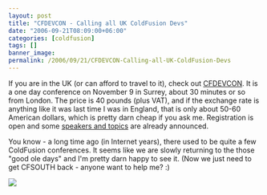 ```yaml
---
layout: post
title: "CFDEVCON - Calling all UK ColdFusion Devs"
date: "2006-09-21T08:09:00+06:00"
categories: [coldfusion]
tags: []
banner_image: 
permalink: /2006/09/21/CFDEVCON-Calling-all-UK-ColdFusion-Devs
---
```


If you are in the UK (or can afford to travel to it), check out <a href="http://www.cfdevcon.com/">CFDEVCON</a>. It is a one day conference on November 9 in Surrey, about 30 minutes or so from London. The price is 40 pounds (plus VAT), and if the exchange rate is anything like it was last time I was in England, that is only about 50-60 American dollars, which is pretty darn cheap if you ask me. Registration is open and some <a href="http://www.cfdevcon.com/#speakers">speakers and topics</a> are already announced.

You know - a long time ago (in Internet years), there used to be quite a few ColdFusion conferences. It seems like we are slowly returning to the those "good ole days" and I'm pretty darn happy to see it. (Now we just need to get CFSOUTH back - anyone want to help me? :)

<a href="http://www.cfdevcon.com"><img src="http://www.cfdevcon.com/images/banners/cfdevcon-banner-468x60.gif" border="0"></a>